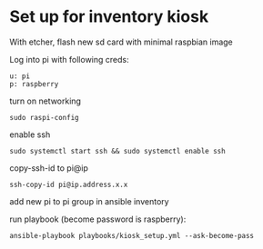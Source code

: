 # Set up for inventory kiosk

With etcher, flash new sd card with minimal raspbian image

Log into pi with following creds:
```
u: pi
p: raspberry
```

turn on networking

`sudo raspi-config`

enable ssh

`sudo systemctl start ssh && sudo systemctl enable ssh`

copy-ssh-id to pi@ip

`ssh-copy-id pi@ip.address.x.x`

add new pi to pi group in ansible inventory

run playbook (become password is raspberry):

`ansible-playbook playbooks/kiosk_setup.yml --ask-become-pass`



